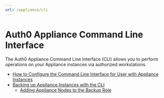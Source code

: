 ```yaml
---
url: /appliance/cli
---
```


# Auth0 Appliance Command Line Interface

The Auth0 Appliance Command Line Interface (CLI) allows you to perform operations on your Appliance instances via authorized workstations.

* [How to Configure the Command Line Interface for User with Appliance Instances](/appliance/cli/configure-cli)
* [Backing up Appliance Instances with the CLI](/appliance/cli/backing-up-the-appliance)
    * [Adding Appliance Nodes to the Backup Role](/appliance/cli/adding-node-to-backup-role)
